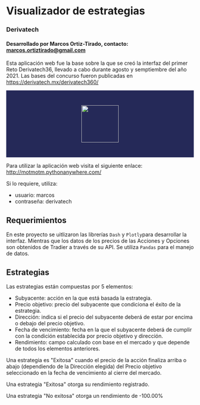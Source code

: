 # Visualizador de estrategias

### Derivatech
#### Desarrollado por Marcos Ortiz-Tirado, contacto: marcos.ortiztirado@gmail.com

Esta aplicación web fue la base sobre la que se creó la interfaz del primer Reto Derivatech36, llevado a cabo durante agosto y semptiembre del año 2021.
Las bases del concurso fueron publicadas en https://derivatech.mx/derivatech360/


<div style="background-color:rgba(37, 41, 88); text-align:center; vertical-align: middle; padding:40px 0;">
<img src = "https://derivatech.mx/derivatech360/assets/images/derivatech360.png" height = "100" align = "center"/>
</div>


Para utilizar la aplicación web visita el siguiente enlace: http://motmotm.pythonanywhere.com/

Si lo requiere, utiliza:
* usuario: marcos
* contraseña: derivatech

## Requerimientos

En este proyecto se uitlizaron las librerías `Dash` y `Plotly`para desarrollar la interfaz. Mientras que los datos de los precios de las Acciones y Opciones son obtenidos de Tradier a través de su API.
Se utiliza `Pandas` para el manejo de datos.


## Estrategias

Las estrategias están compuestas por 5 elementos:
* Subyacente: acción en la que está basada la estrategia.
* Precio objetivo: precio del subyacente que condiciona el éxito de la estrategia.
* Dirección: indica si el precio del subyacente deberá de estar por encima o debajo del precio objetivo.
* Fecha de vencimiento: fecha en la que el subyacente deberá de cumplir con la condición establecida por precio objetivo y dirección.
* Rendimiento: campo calculado con base en el mercado y que depende de todos los elementos anteriores.

Una estrategia es "Exitosa" cuando el precio de la acción finaliza arriba o abajo (dependiendo de la Dirección elegida) del Precio objetivo seleccionado en la fecha de vencimiento al cierre del mercado.

Una estrategia "Exitosa" otorga su rendimiento registrado.

Una estrategia "No exitosa" otorga un rendimiento de -100.00%
